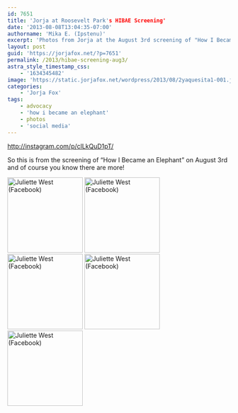 ```yaml
---
id: 7651
title: 'Jorja at Roosevelt Park's HIBAE Screening'
date: '2013-08-08T13:04:35-07:00'
authorname: 'Mika E. (Ipstenu)'
excerpt: 'Photos from Jorja at the August 3rd screening of "How I Became an Elephant"'
layout: post
guid: 'https://jorjafox.net/?p=7651'
permalink: /2013/hibae-screening-aug3/
astra_style_timestamp_css:
    - '1634345482'
image: 'https://static.jorjafox.net/wordpress/2013/08/2yaquesita1-001.jpeg'
categories:
    - 'Jorja Fox'
tags:
    - advocacy
    - 'how i became an elephant'
    - photos
    - 'social media'
---
```


http://instagram.com/p/clLkQuD1pT/

So this is from the screening of “How I Became an Elephant” on August 3rd and of course you know there are more!

<a title="Juliette West (Facebook)" href="https://jorjafox.net/gallery/pub/animals/20130803-hibae/juliettefb-001.jpg" rel="showcase"><img alt="Juliette West (Facebook)" src="https://jorjafox.net/gallery/cache/pub/animals/20130803-hibae/juliettefb-001_200_cw200_ch200_thumb.jpg" width="170" height="170" /></a> <a title="Juliette West (Facebook)" href="https://jorjafox.net/gallery/pub/animals/20130803-hibae/juliettefb-002.jpg" rel="showcase"><img alt="Juliette West (Facebook)" src="https://jorjafox.net/gallery/cache/pub/animals/20130803-hibae/juliettefb-002_200_cw200_ch200_thumb.jpg" width="170" height="170" /></a> <a title="Juliette West (Facebook)" href="https://jorjafox.net/gallery/pub/animals/20130803-hibae/juliettefb-003.jpg" rel="showcase"><img alt="Juliette West (Facebook)" src="https://jorjafox.net/gallery/cache/pub/animals/20130803-hibae/juliettefb-003_200_cw200_ch200_thumb.jpg" width="170" height="170" /></a> <a title="Juliette West (Facebook)" href="https://jorjafox.net/gallery/pub/animals/20130803-hibae/juliettefb-004.jpg" rel="showcase"><img alt="Juliette West (Facebook)" src="https://jorjafox.net/gallery/cache/pub/animals/20130803-hibae/juliettefb-004_200_cw200_ch200_thumb.jpg" width="170" height="170" /></a> <a title="Juliette West (Facebook)" href="https://jorjafox.net/gallery/pub/animals/20130803-hibae/juliettefb-005.jpg" rel="showcase"><img alt="Juliette West (Facebook)" src="https://jorjafox.net/gallery/cache/pub/animals/20130803-hibae/170x170xjuliettefb-005_200_cw200_ch200_thumb.jpg.pagespeed.ic.3HG1o3f8bw.jpg" width="170" height="170" /></a>
